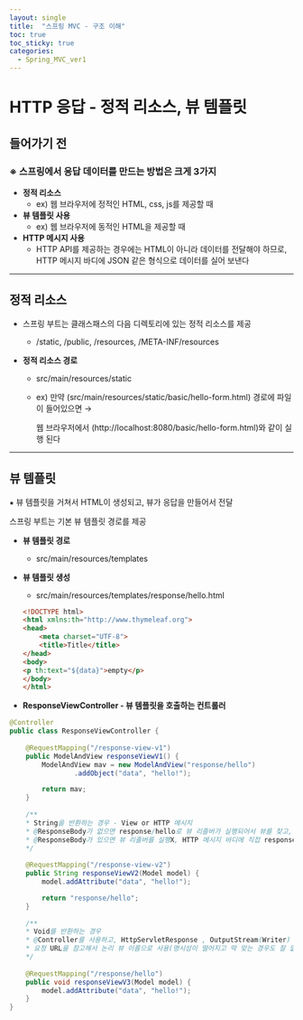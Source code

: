 ```yaml
---
layout: single
title:  "스프링 MVC - 구조 이해"
toc: true
toc_sticky: true
categories:
  - Spring_MVC_ver1
---
```


#  HTTP 응답 - 정적 리소스, 뷰 템플릿



## 들어가기 전



### ※ 스프링에서 응답 데이터를 만드는 방법은 크게 3가지

- **정적 리소스**
  - ex) 웹 브라우저에 정적인 HTML, css, js를 제공할 때
- **뷰 템플릿 사용**
  - ex) 웹 브라우저에 동적인 HTML을 제공할 때
- **HTTP 메시지 사용**
  - HTTP API를 제공하는 경우에는 HTML이 아니라 데이터를 전달해야 하므로, HTTP 메시지 바디에 JSON 같은 형식으로 데이터를 실어 보낸다

---



## 정적 리소스

- 스프링 부트는 클래스패스의 다음 디렉토리에 있는 정적 리소스를 제공

  - /static, /public, /resources, /META-INF/resources

- **정적 리소스 경로**

  - src/main/resources/static

  - ex) 만약 (src/main/resources/static/basic/hello-form.html) 경로에 파일이 들어있으면 →

    웹 브라우저에서 (http://localhost:8080/basic/hello-form.html)와 같이 실행 된다

---



## 뷰 템플릿

 ⁕ 뷰 템플릿을 거쳐서 HTML이 생성되고, 뷰가 응답을 만들어서 전달

스프링 부트는 기본 뷰 템플릿 경로를 제공



- **뷰 템플릿 경로**

  - src/main/resources/templates

- **뷰 템플릿 생성**

  - src/main/resources/templates/response/hello.html

  ```html
  <!DOCTYPE html>
  <html xmlns:th="http://www.thymeleaf.org">
  <head>
      <meta charset="UTF-8">
      <title>Title</title>
  </head>
  <body>
  <p th:text="${data}">empty</p>
  </body>
  </html>
  ```

  

- **ResponseViewController - 뷰 템플릿을 호출하는 컨트롤러**

```java
@Controller
public class ResponseViewController {
	
    @RequestMapping("/response-view-v1")
    public ModelAndView responseViewV1() {
        ModelAndView mav = new ModelAndView("response/hello")
                .addObject("data", "hello!");

        return mav;
    }
	
    /**
	* String을 반환하는 경우 - View or HTTP 메시지
	* @ResponseBody가 없으면 response/hello로 뷰 리졸버가 실행되어서 뷰를 찾고, 렌더링
	* @ResponseBody가 있으면 뷰 리졸버를 실행X, HTTP 메시지 바디에 직접 response/hello라는 문자가 입력됨
	*/
    
    @RequestMapping("/response-view-v2")
    public String responseViewV2(Model model) {
        model.addAttribute("data", "hello!");

        return "response/hello";
    }
	
    /**
	* Void를 반환하는 경우
	* @Controller를 사용하고, HttpServletResponse , OutputStream(Writer) 같은 파라미터가 없으면
	* 요청 URL을 참고해서 논리 뷰 이름으로 사용(명시성이 떨어지고 딱 맞는 경우도 잘 없어서 권장X)
	*/
    
    @RequestMapping("/response/hello")
    public void responseViewV3(Model model) {
        model.addAttribute("data", "hello!");
    }
}
```

